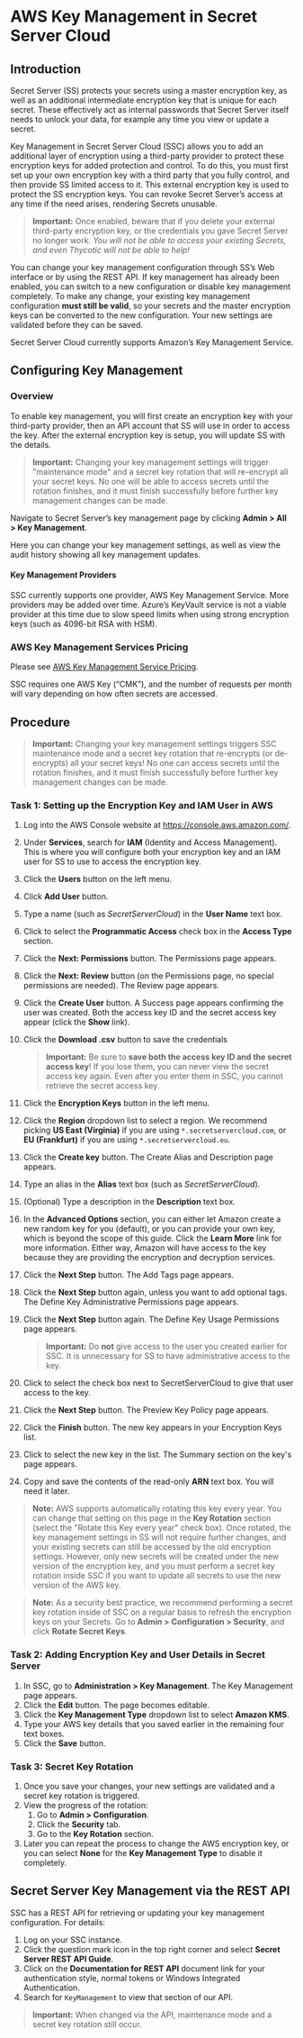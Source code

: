 [title]: # (AWS Key Management in Secret Server Cloud)
[tags]: # (secret server cloud, aws)
[priority]: # (1000)

# AWS Key Management in Secret Server Cloud

## Introduction

Secret Server (SS) protects your secrets using a master encryption key, as well as an additional intermediate encryption key that is unique for each secret. These effectively act as internal passwords that Secret Server itself needs to unlock your data, for example any time you view or update a secret.

Key Management in Secret Server Cloud (SSC) allows you to add an additional layer of encryption using a third-party provider to protect these encryption keys for added protection and control. To do this, you must first set up your own encryption key with a third party that you fully control, and then provide SS limited access to it. This external encryption key is used to protect the SS encryption keys. You can revoke Secret Server’s access at any time if the need arises, rendering Secrets unusable.

> **Important:** Once enabled, beware that if you delete your external third-party encryption key, or the credentials you gave Secret Server no longer work. *You will not be able to access your existing Secrets, and even Thycotic will not be able to help!*

You can change your key management configuration through SS’s Web interface or by using the REST API. If key management has already been enabled, you can switch to a new configuration or disable key management completely. To make any change, your existing key management configuration **must still be valid**, so your secrets and the master encryption keys can be converted to the new configuration. Your new settings are validated before they can be saved.

Secret Server Cloud currently supports  Amazon’s Key Management Service.

## Configuring Key Management

### Overview

To enable key management, you will first create an encryption key with your third-party provider, then an API account that SS will use in order to access the key. After the external encryption key is setup, you will update SS with the details.

> **Important:** Changing your key management settings will trigger "maintenance mode" and a secret key rotation that will re-encrypt all your secret keys. No one will be able to access secrets until the rotation finishes, and it must finish successfully before further key management changes can be made.

 Navigate to Secret Server’s key management page by clicking **Admin \> All \> Key Management**.

 Here you can change your key management settings, as well as view the audit history showing all key management updates.

#### Key Management Providers

SSC currently supports one provider, AWS Key Management Service. More providers may be added over time. Azure’s KeyVault service is not a viable provider at this time due to slow speed limits when using strong encryption keys (such as 4096-bit RSA with HSM).

### AWS Key Management Services Pricing

Please see [AWS Key Management Service Pricing](https://aws.amazon.com/kms/pricing/).

SSC requires one AWS Key (“CMK”), and the number of requests per month will vary depending on how often secrets are accessed.

## Procedure

> **Important:** Changing your key management settings triggers SSC maintenance mode and a secret key rotation that re-encrypts (or de-encrypts) all your secret keys! No one can access secrets until the rotation finishes, and it must finish successfully before further key management changes can be made.

### Task 1: Setting up the Encryption Key and IAM User in AWS

1. Log into the AWS Console website at https://console.aws.amazon.com/.

1. Under **Services**, search for **IAM** (Identity and Access Management). This is where you will configure both your encryption key and  an IAM user for SS to use to access the encryption key.

1. Click the **Users** button on the left menu.

1. Click **Add User** button. 

1. Type a name (such as *SecretServerCloud*) in the **User Name** text box.

1. Click to select the **Programmatic Access** check box in the **Access Type** section.

1. Click the **Next: Permissions** button. The Permissions page appears.

1. Click the **Next: Review** button (on the Permissions page, no special permissions are needed). The Review page appears.

1. Click the **Create User** button. A Success page appears confirming the user was created. Both the access key ID and the secret access key appear (click the **Show** link).

1. Click the **Download .csv** button to save the credentials

   > **Important:**  Be sure to **save both the  access key ID and the secret access key**! If you lose them, you can never view the secret access key again. Even after you enter them in SSC, you cannot retrieve the secret access key. 

1. Click the **Encryption Keys** button in the left menu.

1. Click the **Region** dropdown list to select a region. We recommend picking **US East (Virginia)** if you are using `*.secretservercloud.com`, or **EU (Frankfurt)** if you are using `*.secretservercloud.eu`.     

1. Click the **Create key** button. The Create Alias and Description page appears.

1. Type an alias in the **Alias** text box (such as *SecretServerCloud*).

1. (Optional) Type a description in the **Description** text box. 

1. In the **Advanced Options** section, you can either let Amazon create a new random key for you (default), or you can provide your own key, which is beyond the scope of this guide. Click the **Learn More** link for more information. Either way, Amazon will have access to the key because they are providing the encryption and decryption services.

1. Click the **Next Step** button. The Add Tags page appears.

1. Click the **Next Step** button again, unless you want to add optional tags. The Define Key Administrative Permissions page appears.

1. Click the **Next Step** button again. The Define Key Usage Permissions page appears.

   > **Important:**  Do **not** give access to the user you created earlier for SSC. It is unnecessary for SS to have administrative     access to the key.

1. Click to select the check box next to SecretServerCloud to give that user access to the key.

1. Click the **Next Step** button. The Preview Key Policy page appears.

1. Click the **Finish** button. The new key appears in your Encryption Keys list.

1. Click to select the new key in the list. The Summary section on the key's page appears.

1. Copy and save the contents of the read-only **ARN** text box. You will need it later.

> **Note:** AWS supports automatically rotating this key every year. You can change that setting on this page in the **Key Rotation** section (select the "Rotate this Key every year" check box). Once rotated, the key management settings in SS will not require further changes, and your existing secrets can still be accessed by the old encryption settings. However, only new secrets will be created under the new version of the encryption key, and you must perform a secret key rotation inside SSC if you want to update all secrets to use the new version of the AWS key.

> **Note:** As a security best practice, we recommend performing a secret key rotation inside of SSC on a regular basis to refresh the encryption keys on your Secrets. Go to **Admin \> Configuration \> Security**, and click **Rotate Secret Keys**.

### Task 2: Adding Encryption Key and User Details in Secret Server

1. In SSC, go to **Administration \> Key Management**. The Key Management page appears.
1. Click the **Edit** button.  The page becomes editable.
1. Click the **Key Management Type** dropdown list to select **Amazon KMS**.
1. Type your AWS key details that you saved earlier in the remaining four text boxes.
1. Click the **Save** button.

### Task 3: Secret Key Rotation

1. Once you save your changes, your new settings are validated and a secret key rotation is triggered. 
1. View the progress of the rotation:
   1. Go to **Admin \> Configuration**.
   1. Click the **Security** tab. 
   1. Go to the **Key Rotation** section.
1. Later you can repeat the process to change the AWS encryption key, or you can select **None** for the **Key Management Type** to disable it completely.
          

## Secret Server Key Management via the REST API

SSC has a REST API for retrieving or updating your key management configuration. For details:

1. Log on your SSC instance.
1. Click the question mark icon in the top right corner and select **Secret Server REST API Guide**. 
1. Click on the **Documentation for REST API** document link for your authentication style, normal tokens or Windows Integrated Authentication. 
1. Search for `KeyManagement` to view that section of our API.

> **Important:** When changed via the API, maintenance mode and a secret key rotation still occur. 

 